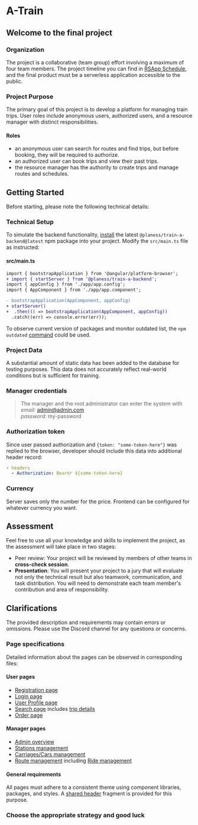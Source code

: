 # A-Train

## Welcome to the final project

### Organization

The project is a collaborative (team group) effort involving a maximum of four team members. The project timeline you can find in [RSApp Schedule](https://app.rs.school/course/schedule), and the final product must be a serverless application accessible to the public.

### Project Purpose

The primary goal of this project is to develop a platform for managing train trips. User roles include anonymous users, authorized users, and a resource manager with distinct responsibilities.

#### Roles

- an anonymous user can search for routes and find trips, but before booking, they will be required to authorize.
- an authorized user can book trips and view their past trips.
- the resource manager has the authority to create trips and manage routes and schedules.

## Getting Started

Before starting, please note the following technical details:

### Technical Setup

To simulate the backend functionality, [install](https://docs.npmjs.com/downloading-and-installing-packages-locally) the latest `@planess/train-a-backend@latest` npm package into your project. Modify the `src/main.ts` file as instructed:

#### src/main.ts

```diff
import { bootstrapApplication } from '@angular/platform-browser';
+ import { startServer } from '@planess/train-a-backend';
import { appConfig } from './app/app.config';
import { AppComponent } from './app/app.component';

- bootstrapApplication(AppComponent, appConfig)
+ startServer()
+  .then(() => bootstrapApplication(AppComponent, appConfig))
  .catch((err) => console.error(err));
```

To observe current version of packages and monitor outdated list, the `npm outdated` [command](https://docs.npmjs.com/updating-packages-downloaded-from-the-registry) could be used.

### Project Data

A substantial amount of static data has been added to the database for testing purposes. This data does not accurately reflect real-world conditions but is sufficient for training.

### Manager credentials

> The manager and the root administrator can enter the system with  
> _email:_ <admin@admin.com>  
> _password:_ my-password

### Authorization token

Since user passed authorization and `{token: "some-token-here"}` was replied to the browser, developer should include this data into additional header record:

```yml
- headers
  - Authorization: Bearer ${some-token-here}
```

### Currency

Server saves only the number for the price. Frontend can be configured for whatever currency you want.

## Assessment

Feel free to use all your knowledge and skills to implement the project, as the assessment will take place in two stages:

- Peer review: Your project will be reviewed by members of other teams in **cross-check session**.
- **Presentation**: You will present your project to a jury that will evaluate not only the technical result but also teamwork, communication, and task distribution. You will need to demonstrate each team member's contribution and area of responsibility.

## Clarifications

The provided description and requirements may contain errors or omissions. Please use the Discord channel for any questions or concerns.

### Page specifications

Detailed information about the pages can be observed in corresponding files:

#### User pages

- [Registration page](./sign-up.md)
- [Login page](./sign-in.md)
- [User Profile page](./profile.md)
- [Search page](./search.md) includes [trip details](./search-detail.md)
- [Order page](./order.md)

#### Manager pages

- [Admin overview](./admin/readme.md)
- [Stations management](./admin/stations.md)
- [Carriages/Cars management](./admin/carriages.md)
- [Route management](./admin/routes.md) including [Ride management](./admin/ride.md)

#### General requirements

All pages must adhere to a consistent theme using component libraries, packages, and styles. A [shared header](./header-fragment.md) fragment is provided for this purpose.

### Choose the appropriate strategy and good luck
